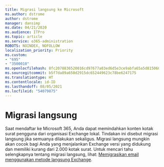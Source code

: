 ```yaml
---
title: Migrasi langsung ke Microsoft
ms.author: dstrome
author: dstrome
manager: dansimp
ms.date: 04/21/2020
ms.audience: ITPro
ms.topic: article
ms.service: o365-administration
ROBOTS: NOINDEX, NOFOLLOW
localization_priority: Priority
ms.custom:
- "695"
- "3500010"
ms.openlocfilehash: 8fc2078836520016cd97677a03ed6d5e3ce9abfa65a5d815060630c222e1d3d8
ms.sourcegitcommit: b5f7da89a650d2915dc652449623c78be6247175
ms.translationtype: HT
ms.contentlocale: id-ID
ms.lasthandoff: 08/05/2021
ms.locfileid: "54079875"
---
```

# <a name="cutover-migrations"></a>Migrasi langsung

Saat mendaftar ke Microsoft 365, Anda dapat memindahkan konten kotak surat pengguna dari organisasi Exchange lokal. Tindakan ini disebut migrasi langsung jika semuanya dilakukan sekaligus. Migrasi langsung mungkin akan cocok bagi Anda yang menjalankan Exchange versi yang didukung dan memiliki kurang dari 2.000 kotak surat. Untuk mencari tahu selengkapnya tentang migrasi langsung, lihat: [Memigrasikan email menggunakan metode langsung Exchange](https://docs.microsoft.com/Exchange/mailbox-migration/cutover-migration-to-office-365).
  